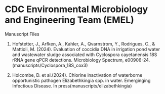 # CDC Environmental Microbiology and Engineering Team (EMEL)
Manuscript Files

1. Hofstetter, J., Arfken, A., Kahler, A., Qvarnstrom, Y., Rodrigues, C., & Mattioli, M. (2024). Evaluation of coccidia DNA in irrigation pond water and wastewater sludge associated with Cyclospora cayetanensis 18S rRNA gene qPCR detections. Microbiology Spectrum, e00906-24.(manuscripts/Cyclospora_18S_cox3)

2. Holcombe, D. et al.(2024). Chlorine inactivation of waterborne opportunistic pathogen Elizabethkingia spp. in water. Emerginging Infectious Disease. In press(manuscripts/elizabethkingia)
